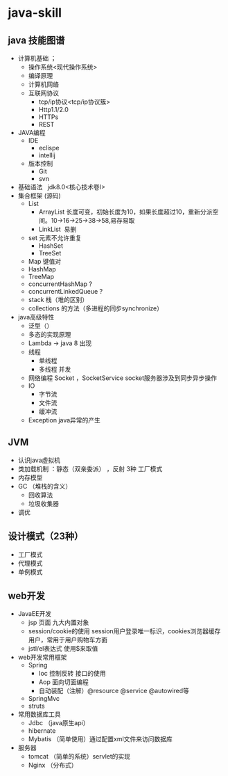 # java-skill
## java 技能图谱

* 计算机基础 ；
	* 操作系统<现代操作系统>
	* 编译原理
	* 计算机网络
	* 互联网协议 
		* tcp/ip协议<tcp/ip协议簇>
		* Http1.1/2.0
		* HTTPs
		* REST
* JAVA编程
	 * IDE 
	 	* eclispe
		* intellij
	 * 版本控制
	 	* Git
		* svn
* 基础语法   jdk8.0<核心技术卷I>
* 集合框架 (源码)
	* List 
		* ArrayList  长度可变，初始长度为10，如果长度超过10，重新分派空间。10->16->25->38->58,易存易取
		* LinkList 	  易删
	* set 元素不允许重复
		* HashSet
		* TreeSet
	* Map 键值对
	 * HashMap
	 * TreeMap
	 * concurrentHashMap	?
	 * concurrentLinkedQueue ?
	* stack 栈（堆的区别）
	* collections 的方法（多进程的同步synchronize）
* java高级特性
	* 泛型（）
	* 多态的实现原理
	* Lambda -> java 8 出现
	* 线程
		* 单线程
		* 多线程 并发 
	* 网络编程 Socket ，SocketService socket服务器涉及到同步异步操作
	* IO
		* 字节流 
		* 文件流
		* 缓冲流
	* Exception java异常的产生
	
	
## JVM

* 认识java虚拟机
* 类加载机制 ：静态（双亲委派） ，反射 3种 工厂模式
* 内存模型
* GC （堆栈的含义）
	* 回收算法
	* 垃圾收集器
* 调优


## 设计模式（23种）
* 工厂模式
* 代理模式
* 单例模式

## web开发
* JavaEE开发
	* jsp 页面 九大内置对象
	* session/cookie的使用 session用户登录唯一标识，cookies浏览器缓存用户，常用于用户购物车方面
	* jstl/el表达式 使用$来取值
* web开发常用框架
	* Spring
		* Ioc 控制反转 接口的使用
		* Aop 面向切面编程 
		* 自动装配（注解）@resource @service @autowired等
	* SpringMvc
	* struts
* 常用数据库工具
	* Jdbc （java原生api）
	* hibernate
	* Mybatis （简单使用）通过配置xml文件来访问数据库
* 服务器
	* tomcat （简单的系统）servlet的实现
	* Nginx （分布式）

	
	
	
	
